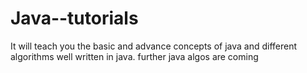 # Java--tutorials
It will teach you the basic and advance concepts of java and different algorithms well written in java. further java algos are coming
